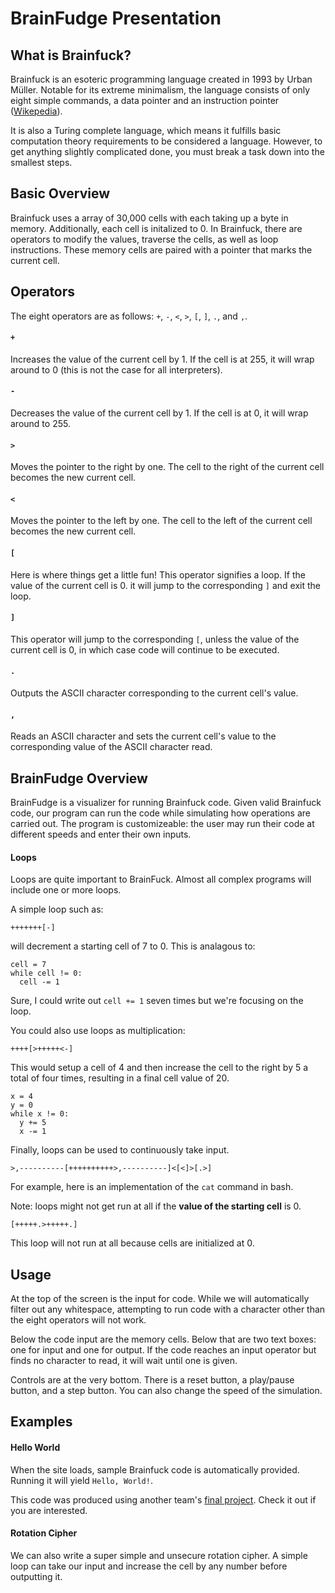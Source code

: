 # BrainFudge Presentation

## What is Brainfuck?
Brainfuck is an esoteric programming language created in 1993 by Urban Müller. Notable for its extreme minimalism, the language consists of only eight simple commands, a data pointer and an instruction pointer ([Wikepedia](https://en.wikipedia.org/wiki/Brainfuck)).

It is also a Turing complete language, which means it fulfills basic computation theory requirements to be considered a language. However, to get anything slightly complicated done, you must break a task down into the smallest steps.

## Basic Overview
Brainfuck uses a array of 30,000 cells with each taking up a byte in memory. Additionally, each cell is initalized to 0. In Brainfuck, there are operators to modify the values, traverse the cells, as well as loop instructions. These memory cells are paired with a pointer that marks the current cell.

## Operators
The eight operators are as follows: `+`, `-`, `<`, `>`, `[`, `]`, `.`, and `,`.

#### `+`
Increases the value of the current cell by 1. If the cell is at 255, it will wrap around to 0 (this is not the case for all interpreters). 

#### `-`
Decreases the value of the current cell by 1. If the cell is at 0, it will wrap around to 255.

#### `>`
Moves the pointer to the right by one. The cell to the right of the current cell becomes the new current cell.

#### `<`
Moves the pointer to the left by one. The cell to the left of the current cell becomes the new current cell.

#### `[`
Here is where things get a little fun! This operator signifies a loop. If the value of the current cell is 0. it will jump to the corresponding `]` and exit the loop.

#### `]`
This operator will jump to the corresponding `[`, unless the value of the current cell is 0, in which case code will continue to be executed.

#### `.`
Outputs the ASCII character corresponding to the current cell's value.

#### `,`
Reads an ASCII character and sets the current cell's value to the corresponding value of the ASCII character read.

## BrainFudge Overview
BrainFudge is a visualizer for running Brainfuck code. Given valid Brainfuck code, our program can run the code while simulating how operations are carried out. The program is customizeable: the user may run their code at different speeds and enter their own inputs.

#### Loops

Loops are quite important to BrainFuck. Almost all complex programs will include one or more loops.

A simple loop such as:
```
+++++++[-]
```
will decrement a starting cell of 7 to 0. This is analagous to:
```
cell = 7
while cell != 0:
  cell -= 1
```
Sure, I could write out `cell += 1` seven times but we're focusing on the loop.

You could also use loops as multiplication:
```
++++[>+++++<-]
```
This would setup a cell of 4 and then increase the cell to the right by 5 a total of four times, resulting in a final cell value of 20.
```
x = 4
y = 0
while x != 0:
  y += 5
  x -= 1
```
Finally, loops can be used to continuously take input.
```
>,----------[++++++++++>,----------]<[<]>[.>]
```
For example, here is an implementation of the `cat` command in bash.

Note: loops might not get run at all if the **value of the starting cell** is 0. 

```
[+++++.>+++++.]
```
This loop will not run at all because cells are initialized at 0.

####

## Usage
At the top of the screen is the input for code. While we will automatically filter out any whitespace, attempting to run code with a character other than the eight operators will not work.

Below the code input are the memory cells. Below that are two text boxes: one for input and one for output. If the code reaches an input operator but finds no character to read, it will wait until one is given.

Controls are at the very bottom. There is a reset button, a play/pause button, and a step button. You can also change the speed of the simulation. 

## Examples
#### Hello World
When the site loads, sample Brainfuck code is automatically provided. Running it will yield `Hello, World!`.

This code was produced using another team's [final project](https://github.com/Stuycs-K/final-project-3-shekyank-linv). Check it out if you are interested.

#### Rotation Cipher
We can also write a super simple and unsecure rotation cipher. A simple loop can take our input and increase the cell by any number before outputting it.